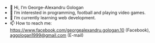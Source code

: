 - 👋 Hi, I’m George-Alexandru Gologan
- 👀 I’m interested in programming, football and playing video games.
- 🌱 I’m currently learning web development.
- 📫 How to reach me: https://www.facebook.com/georgealexandru.gologan.10 (Facebook), aggologan1999@gmail.com (E-mail)
